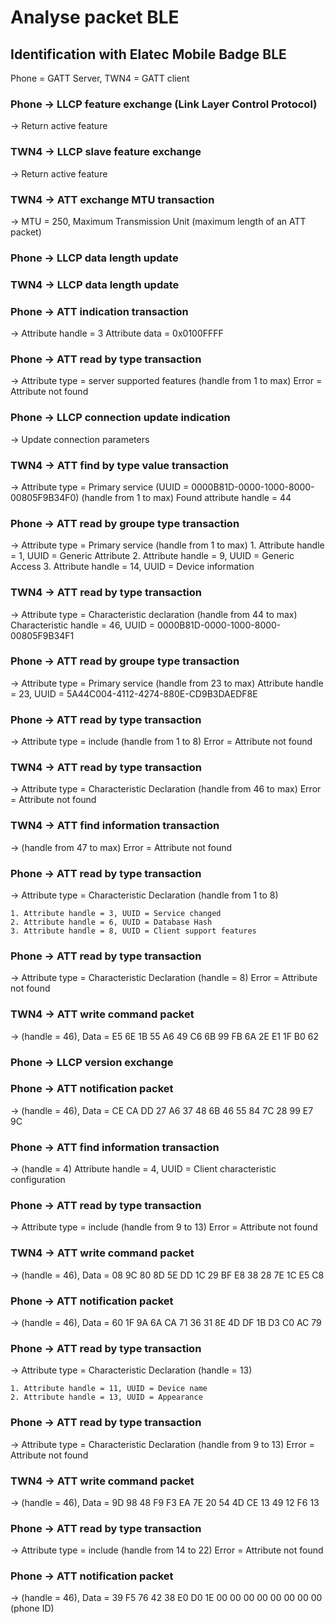 # Analyse packet BLE
## Identification with Elatec Mobile Badge BLE
Phone = GATT Server, TWN4 = GATT client

### Phone -> LLCP feature exchange (Link Layer Control Protocol)
-> Return active feature
### TWN4 -> LLCP slave feature exchange 
-> Return active feature
### TWN4 -> ATT exchange MTU transaction
-> MTU = 250, Maximum Transmission Unit (maximum length of an ATT packet)
### Phone -> LLCP data length update
### TWN4 -> LLCP data length update
### Phone -> ATT indication transaction
-> Attribute handle =  3
    Attribute data = 0x0100FFFF
### Phone -> ATT read by type transaction
-> Attribute type = server supported features (handle from 1 to max) 
    Error = Attribute not found
### Phone -> LLCP connection update indication
-> Update connection parameters
### TWN4 -> ATT find by type value transaction
-> Attribute type = Primary service (UUID = 0000B81D-0000-1000-8000-00805F9B34F0) (handle from 1 to max)
    Found attribute handle = 44
### Phone -> ATT read by groupe type transaction
-> Attribute type = Primary service (handle from 1 to max)
    1. Attribute handle = 1, UUID = Generic Attribute
    2. Attribute handle = 9, UUID = Generic Access 
    3. Attribute handle = 14, UUID = Device information
### TWN4 -> ATT read by type transaction
-> Attribute type = Characteristic declaration (handle from 44 to max)
    Characteristic handle = 46, UUID = 0000B81D-0000-1000-8000-00805F9B34F1
### Phone -> ATT read by groupe type transaction
-> Attribute type = Primary service (handle from 23 to max)
    Attribute handle = 23, UUID = 5A44C004-4112-4274-880E-CD9B3DAEDF8E
### Phone -> ATT read by type transaction
-> Attribute type = include (handle from 1 to 8)
   Error = Attribute not found
### TWN4 -> ATT read by type transaction
-> Attribute type = Characteristic Declaration (handle from 46 to max)
   Error = Attribute not found
### TWN4 -> ATT find information transaction
-> (handle from 47 to max)
   Error = Attribute not found
### Phone -> ATT read by type transaction
-> Attribute type = Characteristic Declaration (handle from 1 to 8)

    1. Attribute handle = 3, UUID = Service changed
    2. Attribute handle = 6, UUID = Database Hash
    3. Attribute handle = 8, UUID = Client support features
### Phone -> ATT read by type transaction
-> Attribute type = Characteristic Declaration (handle = 8)
   Error = Attribute not found
### TWN4 -> ATT write command packet
-> (handle = 46), Data = E5 6E 1B 55 A6 49 C6 6B 99 FB 6A 2E E1 1F B0 
62
### Phone -> LLCP version exchange
### Phone -> ATT notification packet
-> (handle = 46), Data = CE CA DD 27 A6 37 48 6B 46 55 84 7C 28 99 E7 
9C
### Phone -> ATT find information transaction
-> (handle = 4)
   Attribute handle = 4, UUID = Client characteristic configuration
### Phone -> ATT read by type transaction
-> Attribute type = include (handle from 9 to 13)
   Error = Attribute not found
### TWN4 -> ATT write command packet
-> (handle = 46), Data = 08 9C 80 8D 5E DD 1C 29 BF E8 38 28 7E 1C E5 
C8
### Phone -> ATT notification packet
-> (handle = 46), Data = 60 1F 9A 6A CA 71 36 31 8E 4D DF 1B D3 C0 AC 
79
### Phone -> ATT read by type transaction
-> Attribute type = Characteristic Declaration (handle = 13)

    1. Attribute handle = 11, UUID = Device name
    2. Attribute handle = 13, UUID = Appearance
### Phone -> ATT read by type transaction
-> Attribute type = Characteristic Declaration (handle from 9 to 13)
   Error = Attribute not found
### TWN4 -> ATT write command packet
-> (handle = 46), Data = 9D 98 48 F9 F3 EA 7E 20 54 4D CE 13 49 12 F6 
13
### Phone -> ATT read by type transaction
-> Attribute type = include (handle from 14 to 22)
   Error = Attribute not found
### Phone -> ATT notification packet
-> (handle = 46), Data = 39 F5 76 42 38 E0 D0 1E 00 00 00 00 00 00 00 
00 (phone ID)